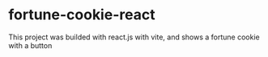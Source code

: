 # fortune-cookie-react
This project was builded with react.js with vite, and shows a fortune cookie with a button
